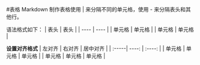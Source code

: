 #表格
Markdown 制作表格使用 | 来分隔不同的单元格，使用 - 来分隔表头和其他行。

语法格式如下：
|  表头   | 表头  |
| ----  | ----  |
| 单元格  | 单元格 |
| 单元格  | 单元格 |

**设置对齐格式**
| 左对齐 | 右对齐 | 居中对齐 |
| :-----| ----: | :----: |
| 单元格 | 单元格 | 单元格 |
| 单元格 | 单元格 | 单元格 |